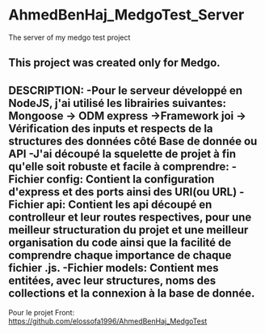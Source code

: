 # AhmedBenHaj_MedgoTest_Server
The server of my medgo test project

This project was created only for Medgo.
----------------------------------------
DESCRIPTION:
-Pour le serveur développé en NodeJS, j'ai utilisé les librairies suivantes:
  Mongoose -> ODM
  express ->Framework
  joi -> Vérification des inputs et respects de la structures des données côté Base de donnée ou API
-J'ai découpé la squelette de projet à fin qu'elle soit robuste et facile à comprendre:
  -Fichier config: Contient la configuration d'express et des ports ainsi des URI(ou URL)
  -Fichier api: Contient les api découpé en controlleur et leur routes respectives, pour une meilleur structuration du projet et une meilleur 
  organisation du code ainsi que la facilité de comprendre chaque importance de chaque fichier .js.
  -Fichier models: Contient mes entitées, avec leur structures, noms des collections et la connexion à la base de donnée.
----------------------------------------
Pour le projet Front: https://github.com/elossofa1996/AhmedBenHaj_MedgoTest
